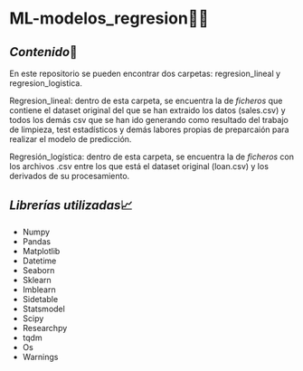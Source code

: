 # ML-modelos_regresion👩‍💻

## *Contenido*📝

En este repositorio se pueden encontrar dos carpetas: regresion_lineal y regresion_logistica.

Regresion_lineal: dentro de esta carpeta, se encuentra la de *ficheros* que contiene el dataset original del que se han extraido los datos (sales.csv) y todos los demás csv que se han ido generando como resultado del trabajo de limpieza, test estadísticos y demás labores propias de preparcaión para realizar el modelo de predicción. 

Regresión_logística: dentro de esta carpeta, se encuentra la de *ficheros* con los archivos .csv entre los que está el dataset original (loan.csv) y los derivados de su procesamiento. 

## *Librerías utilizadas*📈

- Numpy
- Pandas
- Matplotlib
- Datetime
- Seaborn
- Sklearn
- Imblearn
- Sidetable
- Statsmodel
- Scipy
- Researchpy
- tqdm
- Os
- Warnings
